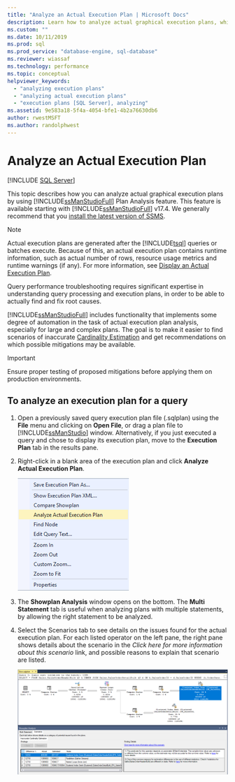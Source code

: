 ```yaml
---
title: "Analyze an Actual Execution Plan | Microsoft Docs"
description: Learn how to analyze actual graphical execution plans, which contain runtime information, by using SQL Server Management Studio Plan Analysis feature.
ms.custom: ""
ms.date: 10/11/2019
ms.prod: sql
ms.prod_service: "database-engine, sql-database"
ms.reviewer: wiassaf
ms.technology: performance
ms.topic: conceptual
helpviewer_keywords: 
  - "analyzing execution plans"
  - "analyzing actual execution plans"
  - "execution plans [SQL Server], analyzing"
ms.assetid: 9e583a18-5f4a-4054-bfe1-4b2a76630db6
author: rwestMSFT
ms.author: randolphwest
---
```

# Analyze an Actual Execution Plan

 [!INCLUDE [SQL Server](../../includes/applies-to-version/sqlserver.md)]

This topic describes how you can analyze actual graphical execution plans by using [!INCLUDE[ssManStudioFull](../../includes/ssmanstudiofull-md.md)] Plan Analysis feature. This feature is available starting with [!INCLUDE[ssManStudioFull](../../includes/ssmanstudiofull-md.md)] v17.4. We generally recommend that you [install the latest version of SSMS](../../ssms/download-sql-server-management-studio-ssms.md).

> [!NOTE]
> Actual execution plans are generated after the [!INCLUDE[tsql](../../includes/tsql-md.md)] queries or batches execute. Because of this, an actual execution plan contains runtime information, such as actual number of rows, resource usage metrics and runtime warnings (if any). For more information, see [Display an Actual Execution Plan](../../relational-databases/performance/display-an-actual-execution-plan.md).
  
Query performance troubleshooting requires significant expertise in understanding query processing and execution plans, in order to be able to actually find and fix root causes.

[!INCLUDE[ssManStudioFull](../../includes/ssmanstudiofull-md.md)] includes functionality that implements some degree of automation in the task of actual execution plan analysis, especially for large and complex plans. The goal is to make it easier to find scenarios of inaccurate [Cardinality Estimation](../../relational-databases/performance/cardinality-estimation-sql-server.md) and get recommendations on which possible mitigations may be available.

> [!IMPORTANT]
> Ensure proper testing of proposed mitigations before applying them on production environments.
  
## To analyze an execution plan for a query  
  
1.  Open a previously saved query execution plan file (.sqlplan) using the **File** menu and clicking on **Open File**, or drag a plan file to [!INCLUDE[ssManStudio](../../includes/ssManStudio-md.md)] window. Alternatively, if you just executed a query and chose to display its execution plan, move to the **Execution Plan** tab in the results pane. 

2.  Right-click in a blank area of the execution plan and click **Analyze Actual Execution Plan**. 

    ![Right-click Analyze Actual Execution Plan](../../relational-databases/performance/media/plananalysismenuoption.png "Right-click Analyze Actual Execution Plan")   

3.  The **Showplan Analysis** window opens on the bottom. The **Multi Statement** tab is useful when analyzing plans with multiple statements, by allowing the right statement to be analyzed.

4.  Select the Scenarios tab to see details on the issues found for the actual execution plan. For each listed operator on the left pane, the right pane shows details about the scenario in the *Click here for more information about this scenario* link, and possible reasons to explain that scenario are listed.

    ![Execution Plan Analysis results](../../relational-databases/performance/media/plananalysis-scenarios.png "Execution Plan Analysis results") 
